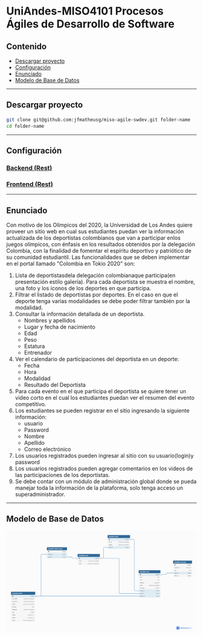 # UniAndes-MISO4101 Procesos Ágiles de Desarrollo de Software

## Contenido

- [Descargar proyecto](#descargar-proyecto)
- [Configuración](#configuraci%c3%b3n)
- [Enunciado](#enunciado)
- [Modelo de Base de Datos](#modelo-de-base-de-datos)

***
## Descargar proyecto
```sh
git clone git@github.com:jfmatheusg/miso-agile-swdev.git folder-name
cd folder-name
```

***

## Configuración


### [Backend (Rest)](rest/readme.md)
### [Frontend (Rest)](html5/README.md)

***

## Enunciado

Con motivo de los Olímpicos del 2020, la Universidad de Los Andes quiere proveer un sitio web en cual sus estudiantes puedan ver la información actualizada de los deportistas colombianos que van a participar enlos juegos olímpicos, con énfasis en los resultados obtenidos por la delegación Colombia, con la finalidad de fomentar el espíritu deportivo y patriótico de su comunidad estudiantil. Las funcionalidades que se deben implementar en el portal llamado "Colombia en Tokio 2020" son:

1. Lista  de deportistasdela  delegación  colombianaque  participa(en  presentación  estilo  galería).  Para  cada deportista se muestra el nombre, una foto y los iconos de los deportes en que participa.
2. Filtrar el listado de deportistas por deportes. En el caso en que el deporte tenga varias modalidades se debe poder filtrar también por la modalidad.
3. Consultar la información detallada de un deportista.
   - Nombres y apellidos
   - Lugar y fecha de nacimiento
   - Edad
   - Peso
   - Estatura
   - Entrenador
4. Ver el calendario de participaciones del deportista en un deporte:
   - Fecha
   - Hora
   - Modalidad
   - Resultado del Deportista
5. Para cada evento en el que participa el deportista se quiere tener un video corto en el cual los estudiantes puedan ver el resumen del evento competitivo.
6. Los estudiantes se pueden registrar en el sitio ingresando la siguiente información:
   - usuario
   - Password
   - Nombre
   - Apellido
   - Correo electrónico
7. Los usuarios registrados pueden ingresar al sitio con su usuario(login)y password
8. Los usuarios registrados pueden agregar comentarios en los videos de las participaciones de los deportistas.
9.  Se debe contar con un módulo de administración global donde se pueda manejar toda la información de la plataforma, solo tenga acceso un superadministrador.

***

## Modelo de Base de Datos

![Base de Datos](tokio2020.png)
